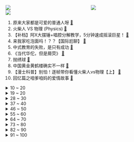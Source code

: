 <div >
	<a style="float:left;width:55%;" href = "https://github.com/anuraghazra/github-readme-stats">
	 <img src = "https://github-readme-stats.vercel.app/api?username=iuuuuuaena&theme=buefy&show_icons=true"/>
	</a>
	<a  style="float:right;width:45%" href = "https://github.com/anuraghazra/github-readme-stats">
	 <img  src="https://github-readme-stats.vercel.app/api/top-langs/?username=anuraghazra&layout=compact"/>
	</a>
	</div>

[![](https://img.shields.io/badge/jxd-@jxdgogogo.xyz-yellowgreen.svg)](https://www.jxdgogogo.xyz)<br>
1. 原来大家都是可爱的普通人呀 [:link:](//www.bilibili.com/video/BV1764y1L7u4) <br>
2. 火柴人 VS 物理 (Physics) [:link:](//www.bilibili.com/video/BV1cG411e75o) <br>
3. 【补档】阿X大摆锤+唱腔分解教学，5分钟速成摇滚巨星！ [:link:](//www.bilibili.com/video/BV1jj411s7dp) <br>
4. 来我家吃泡面吗！？？【国际尬聊】 [:link:](//www.bilibili.com/video/BV1jg4y1Z7PH) <br>
5. 中式教育的失败，是只有成功 [:link:](//www.bilibili.com/video/BV1oH4y1k7N9) <br>
6. 《当代华佗，但是屑荧》 [:link:](//www.bilibili.com/video/BV12c411U7v9) <br>
7. 抛绣球 [:link:](//www.bilibili.com/video/BV1Zc41117uW) <br>
8. 中国黄金黄鹤楼确实不一样 [:link:](//www.bilibili.com/video/BV1re411C7pp) <br>
9. 【漫士科普】别怕！逐帧带你看懂火柴人vs物理【上】 [:link:](//www.bilibili.com/video/BV12j411W7Lc) <br>
10. 回忆篇之咱爹咱妈的爱情故事 [:link:](//www.bilibili.com/video/BV1J64y1V7fP) <br>
<details>
<summary>10 ~ 20</summary>

11. 充钱才能救爷爷？花3000块能让葫芦娃上小学？ [:link:](//www.bilibili.com/video/BV1qg4y1y7Da) <br>
12. 周末父母不在家的我 [:link:](//www.bilibili.com/video/BV1dc411U7NB) <br>
13. 北京下大雪了！给流浪猫们做的二层冬季猫窝派上用场了 [:link:](//www.bilibili.com/video/BV1jw411874m) <br>
14. 优雅永不过时 [:link:](//www.bilibili.com/video/BV1Xj411W7Jj) <br>
15. 2023 热 梗 年 度 总 结 ！！！ [:link:](//www.bilibili.com/video/BV13u4y1374m) <br>
16. 探秘甲鱼神秘部位，解锁甲鱼都哪里不能吃 [:link:](//www.bilibili.com/video/BV1vg4y1Z7Ah) <br>
17. 【2023LPL全明星周末】团聚日-群星闪耀时返场秀 [:link:](//www.bilibili.com/video/BV1Ca4y1d7zx) <br>
18. 为啥他说得这么准？答案在视频结尾 [:link:](//www.bilibili.com/video/BV1Kc411S7D5) <br>
19. 每天一遍，快乐再现！ [:link:](//www.bilibili.com/video/BV1SC4y1F7Vj) <br>
</details>
<details>
<summary>19 ~ 20</summary>

20. 妈妈60大寿一起出cos，结果惊呆了？！ [:link:](//www.bilibili.com/video/BV1Mw411t7xc) <br>
21. 浪漫的不是玫瑰，是我 [:link:](//www.bilibili.com/video/BV1Nc411q7vG) <br>
22. 谢谢你..把我推出来挨打… [:link:](//www.bilibili.com/video/BV1ge411y7eK) <br>
23. 关于我感冒花了12万这件事 [:link:](//www.bilibili.com/video/BV1N64y1L7uu) <br>
24. 韩国兵役是如何摧毁一个年轻人的？5000万韩国人无法根治的毒瘤... [:link:](//www.bilibili.com/video/BV1C94y1P7yY) <br>
25. 我成为了中国第一批“五星卡”获得者！我的中国梦实现了！ [:link:](//www.bilibili.com/video/BV1Bb4y157Xe) <br>
26. 叶问花手破曹操 [:link:](//www.bilibili.com/video/BV1eC4y1X71N) <br>
27. 当金毛狗狗听说猫妈妈生下小宝宝以后 [:link:](//www.bilibili.com/video/BV14u4y1G7oy) <br>
28. 手机秒变电脑！竟然还有这么逆天的操作，电脑即将被淘汰？ [:link:](//www.bilibili.com/video/BV1DN41157Lo) <br>
</details>
<details>
<summary>28 ~ 30</summary>

29. 撞到人要说对不起 [:link:](//www.bilibili.com/video/BV1mC4y1X7K2) <br>
30. 漫画：公爵家的日子 [:link:](//www.bilibili.com/video/BV1264y1G7NW) <br>
31. 🌹感 受 纯 美🌹 [:link:](//www.bilibili.com/video/BV17j411L74d) <br>
32. 北方第七站！几分钟跨国中俄边境来到俄罗斯，一江之隔，却水土不服！但又亲如一家。 [:link:](//www.bilibili.com/video/BV1kH4y1k7id) <br>
33. 如果在十八，我没能送你花 [:link:](//www.bilibili.com/video/BV16N41157Ez) <br>
34. 本王一蹶子尥上了GQ红毯 [:link:](//www.bilibili.com/video/BV1dQ4y137hv) <br>
35. 《海王》男人与海神女王生子，儿子长大统一海洋各部，霸气侧漏！ [:link:](//www.bilibili.com/video/BV1aa4y197nC) <br>
36. 借口app你值得下载！ [:link:](//www.bilibili.com/video/BV1mN41157US) <br>
37. 教练：好喜欢沉浸在这种氛围里 [:link:](//www.bilibili.com/video/BV1Me411y7gi) <br>
</details>
<details>
<summary>37 ~ 40</summary>

38. 唢域展开，坐杀博徒！ [:link:](//www.bilibili.com/video/BV1qH4y1k7sd) <br>
39. 生猛双人组 [:link:](//www.bilibili.com/video/BV1WC4y1F7SL) <br>
40. 来辣来辣，你们要的尾奏来辣 [:link:](//www.bilibili.com/video/BV1uC4y1F7Yq) <br>
41. 羊村第三季（1） [:link:](//www.bilibili.com/video/BV1vj411W7HY) <br>
42. 最武藤游戏的一集【水无月菌】 [:link:](//www.bilibili.com/video/BV1164y1G7tB) <br>
43. 课本剧《范进中举》老太太：“炎拳即正义！” [:link:](//www.bilibili.com/video/BV1yg4y1o7r5) <br>
44. 《绷不住了啦》这是所有打工人的梦吧 [:link:](//www.bilibili.com/video/BV1zC4y197ZA) <br>
45. 沉浸式养蝙蝠，在门口发现一只蝙蝠养了四个月，比狗还能吃？ [:link:](//www.bilibili.com/video/BV1nj411s7oD) <br>
46. 你能吃几个？ [:link:](//www.bilibili.com/video/BV18c411172R) <br>
</details>
<details>
<summary>46 ~ 50</summary>

47. 当代父母的自以为是(哇哇哇这也太无敌真实了吧) [:link:](//www.bilibili.com/video/BV1pG411e7k5) <br>
48. 真功夫！少林武僧在纹影摄影的画面中是什么样的？ [:link:](//www.bilibili.com/video/BV19C4y1F7na) <br>
49. 想必阁下就是魔鬼筋肉人吧 [:link:](//www.bilibili.com/video/BV1Pb4y157ah) <br>
50. 泡过水的蔬菜都有毒吗？ [:link:](//www.bilibili.com/video/BV16C4y1F7HA) <br>
51. 我爸对移动办公有些误解 [:link:](//www.bilibili.com/video/BV1wb4y157wr) <br>
52. “出警和骑马你是怎么学会的”“新疆男人生来就会” [:link:](//www.bilibili.com/video/BV1Ca4y1d7ZU) <br>
53. 【墨菲】《绝命毒师》结局：再见，Felina（含彩蛋、色彩、音乐解读） [:link:](//www.bilibili.com/video/BV1jH4y1k7iW) <br>
54. 约尔太太一周穿什么 [:link:](//www.bilibili.com/video/BV1rQ4y137JE) <br>
55. 这就是16+游戏，该有的质量吗？！！ [:link:](//www.bilibili.com/video/BV1tj411s71a) <br>
</details>
<details>
<summary>55 ~ 60</summary>

56. 烤野葱 将就吃 [:link:](//www.bilibili.com/video/BV1Ba4y1d7sK) <br>
57. 吓“死”小潮院长！ [:link:](//www.bilibili.com/video/BV17e411y7U2) <br>
58. 开劳斯莱斯提仰望U8，是什么体验？谁更有排面？！！ [:link:](//www.bilibili.com/video/BV1ju4y1u7pU) <br>
59. 行走的表情包 [:link:](//www.bilibili.com/video/BV1qu4y1G7g9) <br>
60. 联合《完蛋！美女》演员整蛊兄弟，真的完蛋了！！【连环整蛊】 [:link:](//www.bilibili.com/video/BV1DG411e7hm) <br>
61. 当猫咪撒娇到一半，发现不是主人，这反应绝了 [:link:](//www.bilibili.com/video/BV12a4y1d7eY) <br>
62. 心疼哥哥的女孩结婚了 [:link:](//www.bilibili.com/video/BV1kj411s7er) <br>
63. 垃圾食品后悔药，这条早看早知道。 [:link:](//www.bilibili.com/video/BV1w64y1V7Xg) <br>
64. 故事迎来了完美结局 [:link:](//www.bilibili.com/video/BV1nN4y1Y7iw) <br>
</details>
<details>
<summary>64 ~ 70</summary>

65. 【高圆圆】勒是雾都！去重庆吃串串和火锅啦！ | 重庆之行 [:link:](//www.bilibili.com/video/BV14C4y1F7BB) <br>
66. 三十万之一，南京南京 [:link:](//www.bilibili.com/video/BV1QQ4y1G7ck) <br>
67. 漫威里不仅有台词和特效，还有炸裂的眼神！ [:link:](//www.bilibili.com/video/BV19p4y1Z7nX) <br>
68. 这样色香味俱全的文真是让人身心舒畅啊哈哈哈哈 [:link:](//www.bilibili.com/video/BV1Au4y1u7ED) <br>
69. 没有人比我更了解海南，漠叔推荐正经玩法！ [:link:](//www.bilibili.com/video/BV14C4y1F7wv) <br>
70. 明星在片场尬到晕厥的瞬间，制片人差点被脸盲麦子叔气死！ [:link:](//www.bilibili.com/video/BV1bu4y1G7Rt) <br>
71. 【火兰杂谈12】 玩游戏到底该取什么id？ 六大取名门派杂谈！ [:link:](//www.bilibili.com/video/BV1Lw41187Ct) <br>
72. 怎么什么视频都往外面发啊！！ [:link:](//www.bilibili.com/video/BV1nj411s7vo) <br>
73. 当 英语学习＋西海岸＋亮剑＋萨克斯 擦出火花之后.... [:link:](//www.bilibili.com/video/BV1VC4y1w7at) <br>
</details>
<details>
<summary>73 ~ 80</summary>

74. 这背诵的丝滑程度堪比德芙 [:link:](//www.bilibili.com/video/BV1fb4y1V7cA) <br>
75. “世界本就浑浊，罪与爱同歌” [:link:](//www.bilibili.com/video/BV1kc411S7eN) <br>
76. 佛是虫化，八戒大难《黑神话：悟空》TGA宣传片剧情解析之贰 [:link:](//www.bilibili.com/video/BV1Be411y7fQ) <br>
77. 开车！！！ [:link:](//www.bilibili.com/video/BV1La4y1d7bR) <br>
78. 鹦鹉:又是被拒绝的一天 [:link:](//www.bilibili.com/video/BV1bH4y1k7q3) <br>
79. 官场如戏，狂飙演技！首辅对决次辅，官僚AI恐怖如斯！国产第一神剧深度拆解！第十一回 [:link:](//www.bilibili.com/video/BV12N411576U) <br>
80. 开挂≠会赢！全网没有第二个这样的视频 在决赛中击败暴力秒人挂 [:link:](//www.bilibili.com/video/BV1ti4y1Y7rC) <br>
81. “从前书信很远车马很慢 一生只够爱一人” [:link:](//www.bilibili.com/video/BV1ac411U7Tm) <br>
82. 通过痕迹的暴露，可以判断出别人的内心世界！ [:link:](//www.bilibili.com/video/BV1Yi4y1v7N8) <br>
</details>
<details>
<summary>82 ~ 90</summary>

83. 你曾经珍视的东西，最后都是废品 [:link:](//www.bilibili.com/video/BV18j411s7ub) <br>
84. 战斗最爽的一集 [:link:](//www.bilibili.com/video/BV17H4y1k7Gv) <br>
85. 年度科幻片，温柔妈咪帮大三儿子肝原神，直播间瞬间变成认亲现场集体柠檬精 [:link:](//www.bilibili.com/video/BV1ri4y1v73K) <br>
86. 【STN快报第七季38】2077年，夜之城的地铁被评为全美最文明地铁 [:link:](//www.bilibili.com/video/BV1rC4y1X77R) <br>
87. 在中缅边境，我亲身经历了一场魔幻旅途 [:link:](//www.bilibili.com/video/BV1Ye411o7m2) <br>
88. 给电视冻得会跳科目三了 [:link:](//www.bilibili.com/video/BV1sb4y157m3) <br>
89. 赚你钱，然后和你再干一杯 [:link:](//www.bilibili.com/video/BV1Pj411s7Xt) <br>
90. 历时2个月，终于用巧克力建了座霍格沃茨城堡！ [:link:](//www.bilibili.com/video/BV1AQ4y1G7qP) <br>
91. 真·赚“大”钱！！ [:link:](//www.bilibili.com/video/BV1Ju4y1u7cm) <br>
</details>
<details>
<summary>91 ~ 100</summary>

92. 两个妈妈，我该相信哪一个… [:link:](//www.bilibili.com/video/BV1ai4y1Y7jM) <br>
93. ⚡科 目 三 の 小 曲⚡【补档】 [:link:](//www.bilibili.com/video/BV1qN41157SD) <br>
94. 公主王子请看大帅骑马 [:link:](//www.bilibili.com/video/BV11C4y1D7oM) <br>
95. 咱们几个把日子过好比什么都重要… [:link:](//www.bilibili.com/video/BV16C4y1X79o) <br>
96. 【结构化思考】因为平庸，我才努力点满这项奇技。 [:link:](//www.bilibili.com/video/BV16c411U77h) <br>
97. 《如此上班》 [:link:](//www.bilibili.com/video/BV1Gb4y157zp) <br>
98. 两个让人下头的聊天逻辑谬误，有的人用了一辈子 [:link:](//www.bilibili.com/video/BV1VN4y1h73X) <br>
99. 【冰岛留学】冰岛人真的发疯 精神状态遥遥领先 [:link:](//www.bilibili.com/video/BV1RH4y1k7N7) <br>
100. 关于一场酣畅淋漓的求婚 [:link:](//www.bilibili.com/video/BV1UH4y1k7H5) <br>
</details>
